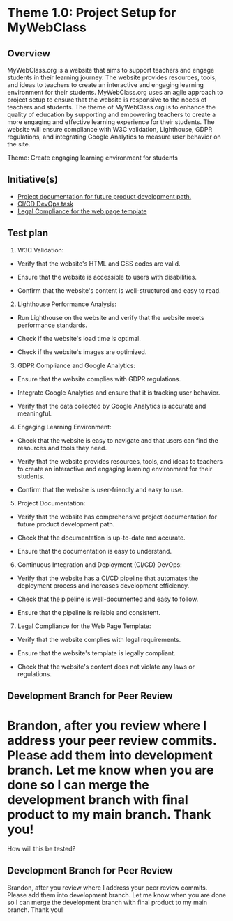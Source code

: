 # Theme 1.0: Project Setup for MyWebClass
## Overview

MyWebClass.org is a website that aims to support teachers and engage students in their learning journey. The website provides resources, tools, and ideas to teachers to create an interactive and engaging learning environment for their students. MyWebClass.org uses an agile approach to project setup to ensure that the website is responsive to the needs of teachers and students. The theme of MyWebClass.org is to enhance the quality of education by supporting and empowering teachers to create a more engaging and effective learning experience for their students. The website will ensure compliance with W3C validation, Lighthouse, GDPR regulations, and integrating Google Analytics to measure user behavior on the site.

Theme: Create engaging learning environment for students

## Initiative(s)

* [Project documentation for future product development path.](initiatives/documentation_initiative.md)
* [CI/CD DevOps task](initiatives/initiative_devops.md)
* [Legal Compliance for the web page template](initiatives/initiative_legal.md)

## Test plan

1. W3C Validation:

* Verify that the website's HTML and CSS codes are valid.

* Ensure that the website is accessible to users with disabilities.

* Confirm that the website's content is well-structured and easy to read.

2. Lighthouse Performance Analysis:

* Run Lighthouse on the website and verify that the website meets performance standards.

* Check if the website's load time is optimal.

* Check if the website's images are optimized.

3. GDPR Compliance and Google Analytics:

* Ensure that the website complies with GDPR regulations.

* Integrate Google Analytics and ensure that it is tracking user behavior.

* Verify that the data collected by Google Analytics is accurate and meaningful.

4. Engaging Learning Environment:

* Check that the website is easy to navigate and that users can find the resources and tools they need.

* Verify that the website provides resources, tools, and ideas to teachers to create an interactive and engaging learning environment for their students.

* Confirm that the website is user-friendly and easy to use.

5. Project Documentation:

* Verify that the website has comprehensive project documentation for future product development path.

* Check that the documentation is up-to-date and accurate.

* Ensure that the documentation is easy to understand.

6. Continuous Integration and Deployment (CI/CD) DevOps:

* Verify that the website has a CI/CD pipeline that automates the deployment process and increases development efficiency.

* Check that the pipeline is well-documented and easy to follow.

* Ensure that the pipeline is reliable and consistent.

7. Legal Compliance for the Web Page Template:

* Verify that the website complies with legal requirements.

* Ensure that the website's template is legally compliant.

* Check that the website's content does not violate any laws or regulations.

##  Development Branch for Peer Review

Brandon, after you review where I address your peer review commits. Please add them into development branch. Let me know when you are done so I can merge the development branch with final product to my main branch. Thank you!
=======
How will this be tested?

## Development Branch for Peer Review

Brandon, after you review where I address your peer review commits. Please add them into development branch. Let me know when you are done so I can merge the development branch with final product to my main branch. Thank you! 

